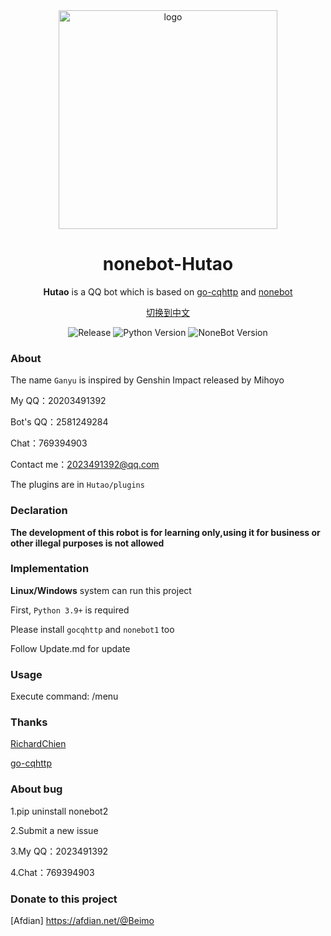 <div align="center">
<img width="350" src="https://avatars.githubusercontent.com/u/66893970?s=400&u=91f7624017521f1c14401a05bb23f93792731447&v=4" alt="logo">

 
# nonebot-Hutao
 
 **Hutao** is a QQ bot which is based on [go-cqhttp](https://github.com/Mrs4s/go-cqhttp) and  [nonebot](https://github.com/nonebot/nonebot)
 
[切换到中文](https://github.com/Ganyu2007/nonebot-Ganyu/blob/main/README.md)

![Release](https://img.shields.io/badge/Release-v0.0.1-red.svg)
![Python Version](https://img.shields.io/badge/Python-3.9+-yellow.svg)
![NoneBot Version](https://img.shields.io/badge/nonebot-nonebot1-blue.svg)

</div>


### About
The name `Ganyu` is inspired by Genshin Impact released by Mihoyo

My QQ：20203491392

Bot's QQ：2581249284

Chat：769394903

Contact me：2023491392@qq.com

The plugins are in `Hutao/plugins`

### Declaration
**The development of this robot is for learning only,using it for business or other illegal purposes is not allowed**

### Implementation
**Linux/Windows** system can run this project

First, `Python 3.9+` is required

Please install `gocqhttp` and `nonebot1` too

Follow Update.md for update




### Usage
Execute command: /menu


### Thanks
[RichardChien](https://github.com/richardchien)

[go-cqhttp](https://github.com/Mrs4s/go-cqhttp)

### About bug
1.pip uninstall nonebot2

2.Submit a new issue

3.My QQ：2023491392

4.Chat：769394903
### Donate to this project
[Afdian] https://afdian.net/@Beimo
